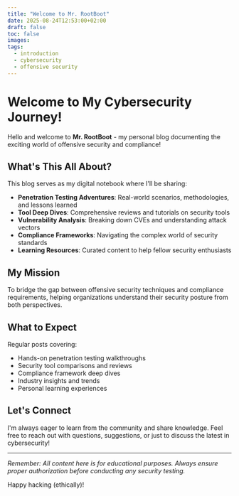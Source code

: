 ```yaml
---
title: "Welcome to Mr. RootBoot"
date: 2025-08-24T12:53:00+02:00
draft: false
toc: false
images:
tags:
  - introduction
  - cybersecurity
  - offensive security
---
```


# Welcome to My Cybersecurity Journey!

Hello and welcome to **Mr. RootBoot** - my personal blog documenting the exciting world of offensive security and compliance!

## What's This All About?

This blog serves as my digital notebook where I'll be sharing:

- **Penetration Testing Adventures**: Real-world scenarios, methodologies, and lessons learned
- **Tool Deep Dives**: Comprehensive reviews and tutorials on security tools
- **Vulnerability Analysis**: Breaking down CVEs and understanding attack vectors
- **Compliance Frameworks**: Navigating the complex world of security standards
- **Learning Resources**: Curated content to help fellow security enthusiasts

## My Mission

To bridge the gap between offensive security techniques and compliance requirements, helping organizations understand their security posture from both perspectives.

## What to Expect

Regular posts covering:
- Hands-on penetration testing walkthroughs
- Security tool comparisons and reviews
- Compliance framework deep dives
- Industry insights and trends
- Personal learning experiences

## Let's Connect

I'm always eager to learn from the community and share knowledge. Feel free to reach out with questions, suggestions, or just to discuss the latest in cybersecurity!

---

*Remember: All content here is for educational purposes. Always ensure proper authorization before conducting any security testing.*

Happy hacking (ethically)!
